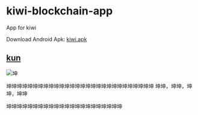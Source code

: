 # kiwi-blockchain-app
App for kiwi

Download Android Apk: [kiwi.apk](https://github.com/Kiwihealthcare-Network/kiwi-blockchain-app/releases/download/v0.0.1/kiwi_network_0.0.1.apk)

## [kun](https://www.runoob.com/markdown/md-link.html)

![坤](http://static.runoob.com/images/runoob-logo.png)

坤坤坤坤坤坤坤坤坤坤坤坤坤坤坤坤坤坤坤坤坤坤坤坤坤坤坤坤
坤坤，坤坤，坤坤，坤坤

坤坤坤坤坤坤坤坤坤坤坤坤坤坤坤坤坤坤坤坤坤坤
